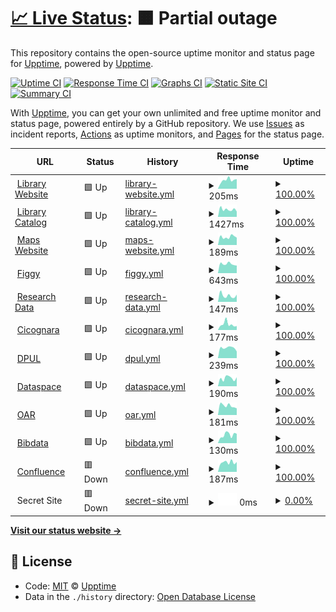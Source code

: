 # [📈 Live Status](https://demo.upptime.js.org): <!--live status--> **🟧 Partial outage**

This repository contains the open-source uptime monitor and status page for [Upptime](https://upptime.js.org), powered by [Upptime](https://github.com/upptime/upptime).

[![Uptime CI](https://github.com/koj-co/upptime/workflows/Uptime%20CI/badge.svg)](https://github.com/koj-co/upptime/actions?query=workflow%3A%22Uptime+CI%22)
[![Response Time CI](https://github.com/koj-co/upptime/workflows/Response%20Time%20CI/badge.svg)](https://github.com/koj-co/upptime/actions?query=workflow%3A%22Response+Time+CI%22)
[![Graphs CI](https://github.com/koj-co/upptime/workflows/Graphs%20CI/badge.svg)](https://github.com/koj-co/upptime/actions?query=workflow%3A%22Graphs+CI%22)
[![Static Site CI](https://github.com/koj-co/upptime/workflows/Static%20Site%20CI/badge.svg)](https://github.com/koj-co/upptime/actions?query=workflow%3A%22Static+Site+CI%22)
[![Summary CI](https://github.com/koj-co/upptime/workflows/Summary%20CI/badge.svg)](https://github.com/koj-co/upptime/actions?query=workflow%3A%22Summary+CI%22)

With [Upptime](https://upptime.js.org), you can get your own unlimited and free uptime monitor and status page, powered entirely by a GitHub repository. We use [Issues](https://github.com/upptime/upptime/issues) as incident reports, [Actions](https://github.com/upptime/upptime/actions) as uptime monitors, and [Pages](https://demo.upptime.js.org) for the status page.

<!--start: status pages-->
<!-- This summary is generated by Upptime (https://github.com/upptime/upptime) -->
<!-- Do not edit this manually, your changes will be overwritten -->
<!-- prettier-ignore -->
| URL | Status | History | Response Time | Uptime |
| --- | ------ | ------- | ------------- | ------ |
| <img alt="" src="https://favicons.githubusercontent.com/library.princeton.edu" height="13"> [Library Website](https://library.princeton.edu) | 🟩 Up | [library-website.yml](https://github.com/pulibrary/uptime/commits/HEAD/history/library-website.yml) | <details><summary><img alt="Response time graph" src="./graphs/library-website/response-time-week.png" height="20"> 205ms</summary><br><a href="https://pulibrary.github.io/history/library-website"><img alt="Response time 260" src="https://img.shields.io/endpoint?url=https%3A%2F%2Fraw.githubusercontent.com%2Fpulibrary%2Fuptime%2FHEAD%2Fapi%2Flibrary-website%2Fresponse-time.json"></a><br><a href="https://pulibrary.github.io/history/library-website"><img alt="24-hour response time 229" src="https://img.shields.io/endpoint?url=https%3A%2F%2Fraw.githubusercontent.com%2Fpulibrary%2Fuptime%2FHEAD%2Fapi%2Flibrary-website%2Fresponse-time-day.json"></a><br><a href="https://pulibrary.github.io/history/library-website"><img alt="7-day response time 205" src="https://img.shields.io/endpoint?url=https%3A%2F%2Fraw.githubusercontent.com%2Fpulibrary%2Fuptime%2FHEAD%2Fapi%2Flibrary-website%2Fresponse-time-week.json"></a><br><a href="https://pulibrary.github.io/history/library-website"><img alt="30-day response time 229" src="https://img.shields.io/endpoint?url=https%3A%2F%2Fraw.githubusercontent.com%2Fpulibrary%2Fuptime%2FHEAD%2Fapi%2Flibrary-website%2Fresponse-time-month.json"></a><br><a href="https://pulibrary.github.io/history/library-website"><img alt="1-year response time 260" src="https://img.shields.io/endpoint?url=https%3A%2F%2Fraw.githubusercontent.com%2Fpulibrary%2Fuptime%2FHEAD%2Fapi%2Flibrary-website%2Fresponse-time-year.json"></a></details> | <details><summary><a href="https://pulibrary.github.io/history/library-website">100.00%</a></summary><a href="https://pulibrary.github.io/history/library-website"><img alt="All-time uptime 100.00%" src="https://img.shields.io/endpoint?url=https%3A%2F%2Fraw.githubusercontent.com%2Fpulibrary%2Fuptime%2FHEAD%2Fapi%2Flibrary-website%2Fuptime.json"></a><br><a href="https://pulibrary.github.io/history/library-website"><img alt="24-hour uptime 100.00%" src="https://img.shields.io/endpoint?url=https%3A%2F%2Fraw.githubusercontent.com%2Fpulibrary%2Fuptime%2FHEAD%2Fapi%2Flibrary-website%2Fuptime-day.json"></a><br><a href="https://pulibrary.github.io/history/library-website"><img alt="7-day uptime 100.00%" src="https://img.shields.io/endpoint?url=https%3A%2F%2Fraw.githubusercontent.com%2Fpulibrary%2Fuptime%2FHEAD%2Fapi%2Flibrary-website%2Fuptime-week.json"></a><br><a href="https://pulibrary.github.io/history/library-website"><img alt="30-day uptime 100.00%" src="https://img.shields.io/endpoint?url=https%3A%2F%2Fraw.githubusercontent.com%2Fpulibrary%2Fuptime%2FHEAD%2Fapi%2Flibrary-website%2Fuptime-month.json"></a><br><a href="https://pulibrary.github.io/history/library-website"><img alt="1-year uptime 100.00%" src="https://img.shields.io/endpoint?url=https%3A%2F%2Fraw.githubusercontent.com%2Fpulibrary%2Fuptime%2FHEAD%2Fapi%2Flibrary-website%2Fuptime-year.json"></a></details>
| <img alt="" src="https://favicons.githubusercontent.com/catalog.princeton.edu" height="13"> [Library Catalog](https://catalog.princeton.edu) | 🟩 Up | [library-catalog.yml](https://github.com/pulibrary/uptime/commits/HEAD/history/library-catalog.yml) | <details><summary><img alt="Response time graph" src="./graphs/library-catalog/response-time-week.png" height="20"> 1427ms</summary><br><a href="https://pulibrary.github.io/history/library-catalog"><img alt="Response time 1975" src="https://img.shields.io/endpoint?url=https%3A%2F%2Fraw.githubusercontent.com%2Fpulibrary%2Fuptime%2FHEAD%2Fapi%2Flibrary-catalog%2Fresponse-time.json"></a><br><a href="https://pulibrary.github.io/history/library-catalog"><img alt="24-hour response time 1030" src="https://img.shields.io/endpoint?url=https%3A%2F%2Fraw.githubusercontent.com%2Fpulibrary%2Fuptime%2FHEAD%2Fapi%2Flibrary-catalog%2Fresponse-time-day.json"></a><br><a href="https://pulibrary.github.io/history/library-catalog"><img alt="7-day response time 1427" src="https://img.shields.io/endpoint?url=https%3A%2F%2Fraw.githubusercontent.com%2Fpulibrary%2Fuptime%2FHEAD%2Fapi%2Flibrary-catalog%2Fresponse-time-week.json"></a><br><a href="https://pulibrary.github.io/history/library-catalog"><img alt="30-day response time 1402" src="https://img.shields.io/endpoint?url=https%3A%2F%2Fraw.githubusercontent.com%2Fpulibrary%2Fuptime%2FHEAD%2Fapi%2Flibrary-catalog%2Fresponse-time-month.json"></a><br><a href="https://pulibrary.github.io/history/library-catalog"><img alt="1-year response time 1975" src="https://img.shields.io/endpoint?url=https%3A%2F%2Fraw.githubusercontent.com%2Fpulibrary%2Fuptime%2FHEAD%2Fapi%2Flibrary-catalog%2Fresponse-time-year.json"></a></details> | <details><summary><a href="https://pulibrary.github.io/history/library-catalog">100.00%</a></summary><a href="https://pulibrary.github.io/history/library-catalog"><img alt="All-time uptime 99.75%" src="https://img.shields.io/endpoint?url=https%3A%2F%2Fraw.githubusercontent.com%2Fpulibrary%2Fuptime%2FHEAD%2Fapi%2Flibrary-catalog%2Fuptime.json"></a><br><a href="https://pulibrary.github.io/history/library-catalog"><img alt="24-hour uptime 100.00%" src="https://img.shields.io/endpoint?url=https%3A%2F%2Fraw.githubusercontent.com%2Fpulibrary%2Fuptime%2FHEAD%2Fapi%2Flibrary-catalog%2Fuptime-day.json"></a><br><a href="https://pulibrary.github.io/history/library-catalog"><img alt="7-day uptime 100.00%" src="https://img.shields.io/endpoint?url=https%3A%2F%2Fraw.githubusercontent.com%2Fpulibrary%2Fuptime%2FHEAD%2Fapi%2Flibrary-catalog%2Fuptime-week.json"></a><br><a href="https://pulibrary.github.io/history/library-catalog"><img alt="30-day uptime 99.99%" src="https://img.shields.io/endpoint?url=https%3A%2F%2Fraw.githubusercontent.com%2Fpulibrary%2Fuptime%2FHEAD%2Fapi%2Flibrary-catalog%2Fuptime-month.json"></a><br><a href="https://pulibrary.github.io/history/library-catalog"><img alt="1-year uptime 99.75%" src="https://img.shields.io/endpoint?url=https%3A%2F%2Fraw.githubusercontent.com%2Fpulibrary%2Fuptime%2FHEAD%2Fapi%2Flibrary-catalog%2Fuptime-year.json"></a></details>
| <img alt="" src="https://favicons.githubusercontent.com/maps.princeton.edu" height="13"> [Maps Website](https://maps.princeton.edu) | 🟩 Up | [maps-website.yml](https://github.com/pulibrary/uptime/commits/HEAD/history/maps-website.yml) | <details><summary><img alt="Response time graph" src="./graphs/maps-website/response-time-week.png" height="20"> 189ms</summary><br><a href="https://pulibrary.github.io/history/maps-website"><img alt="Response time 608" src="https://img.shields.io/endpoint?url=https%3A%2F%2Fraw.githubusercontent.com%2Fpulibrary%2Fuptime%2FHEAD%2Fapi%2Fmaps-website%2Fresponse-time.json"></a><br><a href="https://pulibrary.github.io/history/maps-website"><img alt="24-hour response time 172" src="https://img.shields.io/endpoint?url=https%3A%2F%2Fraw.githubusercontent.com%2Fpulibrary%2Fuptime%2FHEAD%2Fapi%2Fmaps-website%2Fresponse-time-day.json"></a><br><a href="https://pulibrary.github.io/history/maps-website"><img alt="7-day response time 189" src="https://img.shields.io/endpoint?url=https%3A%2F%2Fraw.githubusercontent.com%2Fpulibrary%2Fuptime%2FHEAD%2Fapi%2Fmaps-website%2Fresponse-time-week.json"></a><br><a href="https://pulibrary.github.io/history/maps-website"><img alt="30-day response time 214" src="https://img.shields.io/endpoint?url=https%3A%2F%2Fraw.githubusercontent.com%2Fpulibrary%2Fuptime%2FHEAD%2Fapi%2Fmaps-website%2Fresponse-time-month.json"></a><br><a href="https://pulibrary.github.io/history/maps-website"><img alt="1-year response time 608" src="https://img.shields.io/endpoint?url=https%3A%2F%2Fraw.githubusercontent.com%2Fpulibrary%2Fuptime%2FHEAD%2Fapi%2Fmaps-website%2Fresponse-time-year.json"></a></details> | <details><summary><a href="https://pulibrary.github.io/history/maps-website">100.00%</a></summary><a href="https://pulibrary.github.io/history/maps-website"><img alt="All-time uptime 100.00%" src="https://img.shields.io/endpoint?url=https%3A%2F%2Fraw.githubusercontent.com%2Fpulibrary%2Fuptime%2FHEAD%2Fapi%2Fmaps-website%2Fuptime.json"></a><br><a href="https://pulibrary.github.io/history/maps-website"><img alt="24-hour uptime 100.00%" src="https://img.shields.io/endpoint?url=https%3A%2F%2Fraw.githubusercontent.com%2Fpulibrary%2Fuptime%2FHEAD%2Fapi%2Fmaps-website%2Fuptime-day.json"></a><br><a href="https://pulibrary.github.io/history/maps-website"><img alt="7-day uptime 100.00%" src="https://img.shields.io/endpoint?url=https%3A%2F%2Fraw.githubusercontent.com%2Fpulibrary%2Fuptime%2FHEAD%2Fapi%2Fmaps-website%2Fuptime-week.json"></a><br><a href="https://pulibrary.github.io/history/maps-website"><img alt="30-day uptime 100.00%" src="https://img.shields.io/endpoint?url=https%3A%2F%2Fraw.githubusercontent.com%2Fpulibrary%2Fuptime%2FHEAD%2Fapi%2Fmaps-website%2Fuptime-month.json"></a><br><a href="https://pulibrary.github.io/history/maps-website"><img alt="1-year uptime 100.00%" src="https://img.shields.io/endpoint?url=https%3A%2F%2Fraw.githubusercontent.com%2Fpulibrary%2Fuptime%2FHEAD%2Fapi%2Fmaps-website%2Fuptime-year.json"></a></details>
| <img alt="" src="https://favicons.githubusercontent.com/figgy.princeton.edu" height="13"> [Figgy](https://figgy.princeton.edu) | 🟩 Up | [figgy.yml](https://github.com/pulibrary/uptime/commits/HEAD/history/figgy.yml) | <details><summary><img alt="Response time graph" src="./graphs/figgy/response-time-week.png" height="20"> 643ms</summary><br><a href="https://pulibrary.github.io/history/figgy"><img alt="Response time 700" src="https://img.shields.io/endpoint?url=https%3A%2F%2Fraw.githubusercontent.com%2Fpulibrary%2Fuptime%2FHEAD%2Fapi%2Ffiggy%2Fresponse-time.json"></a><br><a href="https://pulibrary.github.io/history/figgy"><img alt="24-hour response time 535" src="https://img.shields.io/endpoint?url=https%3A%2F%2Fraw.githubusercontent.com%2Fpulibrary%2Fuptime%2FHEAD%2Fapi%2Ffiggy%2Fresponse-time-day.json"></a><br><a href="https://pulibrary.github.io/history/figgy"><img alt="7-day response time 643" src="https://img.shields.io/endpoint?url=https%3A%2F%2Fraw.githubusercontent.com%2Fpulibrary%2Fuptime%2FHEAD%2Fapi%2Ffiggy%2Fresponse-time-week.json"></a><br><a href="https://pulibrary.github.io/history/figgy"><img alt="30-day response time 663" src="https://img.shields.io/endpoint?url=https%3A%2F%2Fraw.githubusercontent.com%2Fpulibrary%2Fuptime%2FHEAD%2Fapi%2Ffiggy%2Fresponse-time-month.json"></a><br><a href="https://pulibrary.github.io/history/figgy"><img alt="1-year response time 700" src="https://img.shields.io/endpoint?url=https%3A%2F%2Fraw.githubusercontent.com%2Fpulibrary%2Fuptime%2FHEAD%2Fapi%2Ffiggy%2Fresponse-time-year.json"></a></details> | <details><summary><a href="https://pulibrary.github.io/history/figgy">100.00%</a></summary><a href="https://pulibrary.github.io/history/figgy"><img alt="All-time uptime 100.00%" src="https://img.shields.io/endpoint?url=https%3A%2F%2Fraw.githubusercontent.com%2Fpulibrary%2Fuptime%2FHEAD%2Fapi%2Ffiggy%2Fuptime.json"></a><br><a href="https://pulibrary.github.io/history/figgy"><img alt="24-hour uptime 100.00%" src="https://img.shields.io/endpoint?url=https%3A%2F%2Fraw.githubusercontent.com%2Fpulibrary%2Fuptime%2FHEAD%2Fapi%2Ffiggy%2Fuptime-day.json"></a><br><a href="https://pulibrary.github.io/history/figgy"><img alt="7-day uptime 100.00%" src="https://img.shields.io/endpoint?url=https%3A%2F%2Fraw.githubusercontent.com%2Fpulibrary%2Fuptime%2FHEAD%2Fapi%2Ffiggy%2Fuptime-week.json"></a><br><a href="https://pulibrary.github.io/history/figgy"><img alt="30-day uptime 100.00%" src="https://img.shields.io/endpoint?url=https%3A%2F%2Fraw.githubusercontent.com%2Fpulibrary%2Fuptime%2FHEAD%2Fapi%2Ffiggy%2Fuptime-month.json"></a><br><a href="https://pulibrary.github.io/history/figgy"><img alt="1-year uptime 100.00%" src="https://img.shields.io/endpoint?url=https%3A%2F%2Fraw.githubusercontent.com%2Fpulibrary%2Fuptime%2FHEAD%2Fapi%2Ffiggy%2Fuptime-year.json"></a></details>
| <img alt="" src="https://favicons.githubusercontent.com/researchdata.princeton.edu" height="13"> [Research Data](https://researchdata.princeton.edu) | 🟩 Up | [research-data.yml](https://github.com/pulibrary/uptime/commits/HEAD/history/research-data.yml) | <details><summary><img alt="Response time graph" src="./graphs/research-data/response-time-week.png" height="20"> 147ms</summary><br><a href="https://pulibrary.github.io/history/research-data"><img alt="Response time 264" src="https://img.shields.io/endpoint?url=https%3A%2F%2Fraw.githubusercontent.com%2Fpulibrary%2Fuptime%2FHEAD%2Fapi%2Fresearch-data%2Fresponse-time.json"></a><br><a href="https://pulibrary.github.io/history/research-data"><img alt="24-hour response time 170" src="https://img.shields.io/endpoint?url=https%3A%2F%2Fraw.githubusercontent.com%2Fpulibrary%2Fuptime%2FHEAD%2Fapi%2Fresearch-data%2Fresponse-time-day.json"></a><br><a href="https://pulibrary.github.io/history/research-data"><img alt="7-day response time 147" src="https://img.shields.io/endpoint?url=https%3A%2F%2Fraw.githubusercontent.com%2Fpulibrary%2Fuptime%2FHEAD%2Fapi%2Fresearch-data%2Fresponse-time-week.json"></a><br><a href="https://pulibrary.github.io/history/research-data"><img alt="30-day response time 169" src="https://img.shields.io/endpoint?url=https%3A%2F%2Fraw.githubusercontent.com%2Fpulibrary%2Fuptime%2FHEAD%2Fapi%2Fresearch-data%2Fresponse-time-month.json"></a><br><a href="https://pulibrary.github.io/history/research-data"><img alt="1-year response time 264" src="https://img.shields.io/endpoint?url=https%3A%2F%2Fraw.githubusercontent.com%2Fpulibrary%2Fuptime%2FHEAD%2Fapi%2Fresearch-data%2Fresponse-time-year.json"></a></details> | <details><summary><a href="https://pulibrary.github.io/history/research-data">100.00%</a></summary><a href="https://pulibrary.github.io/history/research-data"><img alt="All-time uptime 100.00%" src="https://img.shields.io/endpoint?url=https%3A%2F%2Fraw.githubusercontent.com%2Fpulibrary%2Fuptime%2FHEAD%2Fapi%2Fresearch-data%2Fuptime.json"></a><br><a href="https://pulibrary.github.io/history/research-data"><img alt="24-hour uptime 100.00%" src="https://img.shields.io/endpoint?url=https%3A%2F%2Fraw.githubusercontent.com%2Fpulibrary%2Fuptime%2FHEAD%2Fapi%2Fresearch-data%2Fuptime-day.json"></a><br><a href="https://pulibrary.github.io/history/research-data"><img alt="7-day uptime 100.00%" src="https://img.shields.io/endpoint?url=https%3A%2F%2Fraw.githubusercontent.com%2Fpulibrary%2Fuptime%2FHEAD%2Fapi%2Fresearch-data%2Fuptime-week.json"></a><br><a href="https://pulibrary.github.io/history/research-data"><img alt="30-day uptime 100.00%" src="https://img.shields.io/endpoint?url=https%3A%2F%2Fraw.githubusercontent.com%2Fpulibrary%2Fuptime%2FHEAD%2Fapi%2Fresearch-data%2Fuptime-month.json"></a><br><a href="https://pulibrary.github.io/history/research-data"><img alt="1-year uptime 100.00%" src="https://img.shields.io/endpoint?url=https%3A%2F%2Fraw.githubusercontent.com%2Fpulibrary%2Fuptime%2FHEAD%2Fapi%2Fresearch-data%2Fuptime-year.json"></a></details>
| <img alt="" src="https://favicons.githubusercontent.com/cicognara.org" height="13"> [Cicognara](https://cicognara.org) | 🟩 Up | [cicognara.yml](https://github.com/pulibrary/uptime/commits/HEAD/history/cicognara.yml) | <details><summary><img alt="Response time graph" src="./graphs/cicognara/response-time-week.png" height="20"> 177ms</summary><br><a href="https://pulibrary.github.io/history/cicognara"><img alt="Response time 183" src="https://img.shields.io/endpoint?url=https%3A%2F%2Fraw.githubusercontent.com%2Fpulibrary%2Fuptime%2FHEAD%2Fapi%2Fcicognara%2Fresponse-time.json"></a><br><a href="https://pulibrary.github.io/history/cicognara"><img alt="24-hour response time 123" src="https://img.shields.io/endpoint?url=https%3A%2F%2Fraw.githubusercontent.com%2Fpulibrary%2Fuptime%2FHEAD%2Fapi%2Fcicognara%2Fresponse-time-day.json"></a><br><a href="https://pulibrary.github.io/history/cicognara"><img alt="7-day response time 177" src="https://img.shields.io/endpoint?url=https%3A%2F%2Fraw.githubusercontent.com%2Fpulibrary%2Fuptime%2FHEAD%2Fapi%2Fcicognara%2Fresponse-time-week.json"></a><br><a href="https://pulibrary.github.io/history/cicognara"><img alt="30-day response time 169" src="https://img.shields.io/endpoint?url=https%3A%2F%2Fraw.githubusercontent.com%2Fpulibrary%2Fuptime%2FHEAD%2Fapi%2Fcicognara%2Fresponse-time-month.json"></a><br><a href="https://pulibrary.github.io/history/cicognara"><img alt="1-year response time 183" src="https://img.shields.io/endpoint?url=https%3A%2F%2Fraw.githubusercontent.com%2Fpulibrary%2Fuptime%2FHEAD%2Fapi%2Fcicognara%2Fresponse-time-year.json"></a></details> | <details><summary><a href="https://pulibrary.github.io/history/cicognara">100.00%</a></summary><a href="https://pulibrary.github.io/history/cicognara"><img alt="All-time uptime 100.00%" src="https://img.shields.io/endpoint?url=https%3A%2F%2Fraw.githubusercontent.com%2Fpulibrary%2Fuptime%2FHEAD%2Fapi%2Fcicognara%2Fuptime.json"></a><br><a href="https://pulibrary.github.io/history/cicognara"><img alt="24-hour uptime 100.00%" src="https://img.shields.io/endpoint?url=https%3A%2F%2Fraw.githubusercontent.com%2Fpulibrary%2Fuptime%2FHEAD%2Fapi%2Fcicognara%2Fuptime-day.json"></a><br><a href="https://pulibrary.github.io/history/cicognara"><img alt="7-day uptime 100.00%" src="https://img.shields.io/endpoint?url=https%3A%2F%2Fraw.githubusercontent.com%2Fpulibrary%2Fuptime%2FHEAD%2Fapi%2Fcicognara%2Fuptime-week.json"></a><br><a href="https://pulibrary.github.io/history/cicognara"><img alt="30-day uptime 100.00%" src="https://img.shields.io/endpoint?url=https%3A%2F%2Fraw.githubusercontent.com%2Fpulibrary%2Fuptime%2FHEAD%2Fapi%2Fcicognara%2Fuptime-month.json"></a><br><a href="https://pulibrary.github.io/history/cicognara"><img alt="1-year uptime 100.00%" src="https://img.shields.io/endpoint?url=https%3A%2F%2Fraw.githubusercontent.com%2Fpulibrary%2Fuptime%2FHEAD%2Fapi%2Fcicognara%2Fuptime-year.json"></a></details>
| <img alt="" src="https://favicons.githubusercontent.com/dpul.princeton.edu" height="13"> [DPUL](https://dpul.princeton.edu) | 🟩 Up | [dpul.yml](https://github.com/pulibrary/uptime/commits/HEAD/history/dpul.yml) | <details><summary><img alt="Response time graph" src="./graphs/dpul/response-time-week.png" height="20"> 239ms</summary><br><a href="https://pulibrary.github.io/history/dpul"><img alt="Response time 272" src="https://img.shields.io/endpoint?url=https%3A%2F%2Fraw.githubusercontent.com%2Fpulibrary%2Fuptime%2FHEAD%2Fapi%2Fdpul%2Fresponse-time.json"></a><br><a href="https://pulibrary.github.io/history/dpul"><img alt="24-hour response time 156" src="https://img.shields.io/endpoint?url=https%3A%2F%2Fraw.githubusercontent.com%2Fpulibrary%2Fuptime%2FHEAD%2Fapi%2Fdpul%2Fresponse-time-day.json"></a><br><a href="https://pulibrary.github.io/history/dpul"><img alt="7-day response time 239" src="https://img.shields.io/endpoint?url=https%3A%2F%2Fraw.githubusercontent.com%2Fpulibrary%2Fuptime%2FHEAD%2Fapi%2Fdpul%2Fresponse-time-week.json"></a><br><a href="https://pulibrary.github.io/history/dpul"><img alt="30-day response time 250" src="https://img.shields.io/endpoint?url=https%3A%2F%2Fraw.githubusercontent.com%2Fpulibrary%2Fuptime%2FHEAD%2Fapi%2Fdpul%2Fresponse-time-month.json"></a><br><a href="https://pulibrary.github.io/history/dpul"><img alt="1-year response time 272" src="https://img.shields.io/endpoint?url=https%3A%2F%2Fraw.githubusercontent.com%2Fpulibrary%2Fuptime%2FHEAD%2Fapi%2Fdpul%2Fresponse-time-year.json"></a></details> | <details><summary><a href="https://pulibrary.github.io/history/dpul">100.00%</a></summary><a href="https://pulibrary.github.io/history/dpul"><img alt="All-time uptime 99.99%" src="https://img.shields.io/endpoint?url=https%3A%2F%2Fraw.githubusercontent.com%2Fpulibrary%2Fuptime%2FHEAD%2Fapi%2Fdpul%2Fuptime.json"></a><br><a href="https://pulibrary.github.io/history/dpul"><img alt="24-hour uptime 100.00%" src="https://img.shields.io/endpoint?url=https%3A%2F%2Fraw.githubusercontent.com%2Fpulibrary%2Fuptime%2FHEAD%2Fapi%2Fdpul%2Fuptime-day.json"></a><br><a href="https://pulibrary.github.io/history/dpul"><img alt="7-day uptime 100.00%" src="https://img.shields.io/endpoint?url=https%3A%2F%2Fraw.githubusercontent.com%2Fpulibrary%2Fuptime%2FHEAD%2Fapi%2Fdpul%2Fuptime-week.json"></a><br><a href="https://pulibrary.github.io/history/dpul"><img alt="30-day uptime 99.99%" src="https://img.shields.io/endpoint?url=https%3A%2F%2Fraw.githubusercontent.com%2Fpulibrary%2Fuptime%2FHEAD%2Fapi%2Fdpul%2Fuptime-month.json"></a><br><a href="https://pulibrary.github.io/history/dpul"><img alt="1-year uptime 99.99%" src="https://img.shields.io/endpoint?url=https%3A%2F%2Fraw.githubusercontent.com%2Fpulibrary%2Fuptime%2FHEAD%2Fapi%2Fdpul%2Fuptime-year.json"></a></details>
| <img alt="" src="https://favicons.githubusercontent.com/dataspace.princeton.edu" height="13"> [Dataspace](https://dataspace.princeton.edu) | 🟩 Up | [dataspace.yml](https://github.com/pulibrary/uptime/commits/HEAD/history/dataspace.yml) | <details><summary><img alt="Response time graph" src="./graphs/dataspace/response-time-week.png" height="20"> 190ms</summary><br><a href="https://pulibrary.github.io/history/dataspace"><img alt="Response time 168" src="https://img.shields.io/endpoint?url=https%3A%2F%2Fraw.githubusercontent.com%2Fpulibrary%2Fuptime%2FHEAD%2Fapi%2Fdataspace%2Fresponse-time.json"></a><br><a href="https://pulibrary.github.io/history/dataspace"><img alt="24-hour response time 211" src="https://img.shields.io/endpoint?url=https%3A%2F%2Fraw.githubusercontent.com%2Fpulibrary%2Fuptime%2FHEAD%2Fapi%2Fdataspace%2Fresponse-time-day.json"></a><br><a href="https://pulibrary.github.io/history/dataspace"><img alt="7-day response time 190" src="https://img.shields.io/endpoint?url=https%3A%2F%2Fraw.githubusercontent.com%2Fpulibrary%2Fuptime%2FHEAD%2Fapi%2Fdataspace%2Fresponse-time-week.json"></a><br><a href="https://pulibrary.github.io/history/dataspace"><img alt="30-day response time 175" src="https://img.shields.io/endpoint?url=https%3A%2F%2Fraw.githubusercontent.com%2Fpulibrary%2Fuptime%2FHEAD%2Fapi%2Fdataspace%2Fresponse-time-month.json"></a><br><a href="https://pulibrary.github.io/history/dataspace"><img alt="1-year response time 168" src="https://img.shields.io/endpoint?url=https%3A%2F%2Fraw.githubusercontent.com%2Fpulibrary%2Fuptime%2FHEAD%2Fapi%2Fdataspace%2Fresponse-time-year.json"></a></details> | <details><summary><a href="https://pulibrary.github.io/history/dataspace">100.00%</a></summary><a href="https://pulibrary.github.io/history/dataspace"><img alt="All-time uptime 100.00%" src="https://img.shields.io/endpoint?url=https%3A%2F%2Fraw.githubusercontent.com%2Fpulibrary%2Fuptime%2FHEAD%2Fapi%2Fdataspace%2Fuptime.json"></a><br><a href="https://pulibrary.github.io/history/dataspace"><img alt="24-hour uptime 100.00%" src="https://img.shields.io/endpoint?url=https%3A%2F%2Fraw.githubusercontent.com%2Fpulibrary%2Fuptime%2FHEAD%2Fapi%2Fdataspace%2Fuptime-day.json"></a><br><a href="https://pulibrary.github.io/history/dataspace"><img alt="7-day uptime 100.00%" src="https://img.shields.io/endpoint?url=https%3A%2F%2Fraw.githubusercontent.com%2Fpulibrary%2Fuptime%2FHEAD%2Fapi%2Fdataspace%2Fuptime-week.json"></a><br><a href="https://pulibrary.github.io/history/dataspace"><img alt="30-day uptime 100.00%" src="https://img.shields.io/endpoint?url=https%3A%2F%2Fraw.githubusercontent.com%2Fpulibrary%2Fuptime%2FHEAD%2Fapi%2Fdataspace%2Fuptime-month.json"></a><br><a href="https://pulibrary.github.io/history/dataspace"><img alt="1-year uptime 100.00%" src="https://img.shields.io/endpoint?url=https%3A%2F%2Fraw.githubusercontent.com%2Fpulibrary%2Fuptime%2FHEAD%2Fapi%2Fdataspace%2Fuptime-year.json"></a></details>
| <img alt="" src="https://favicons.githubusercontent.com/oar.princeton.edu" height="13"> [OAR](https://oar.princeton.edu) | 🟩 Up | [oar.yml](https://github.com/pulibrary/uptime/commits/HEAD/history/oar.yml) | <details><summary><img alt="Response time graph" src="./graphs/oar/response-time-week.png" height="20"> 181ms</summary><br><a href="https://pulibrary.github.io/history/oar"><img alt="Response time 168" src="https://img.shields.io/endpoint?url=https%3A%2F%2Fraw.githubusercontent.com%2Fpulibrary%2Fuptime%2FHEAD%2Fapi%2Foar%2Fresponse-time.json"></a><br><a href="https://pulibrary.github.io/history/oar"><img alt="24-hour response time 131" src="https://img.shields.io/endpoint?url=https%3A%2F%2Fraw.githubusercontent.com%2Fpulibrary%2Fuptime%2FHEAD%2Fapi%2Foar%2Fresponse-time-day.json"></a><br><a href="https://pulibrary.github.io/history/oar"><img alt="7-day response time 181" src="https://img.shields.io/endpoint?url=https%3A%2F%2Fraw.githubusercontent.com%2Fpulibrary%2Fuptime%2FHEAD%2Fapi%2Foar%2Fresponse-time-week.json"></a><br><a href="https://pulibrary.github.io/history/oar"><img alt="30-day response time 171" src="https://img.shields.io/endpoint?url=https%3A%2F%2Fraw.githubusercontent.com%2Fpulibrary%2Fuptime%2FHEAD%2Fapi%2Foar%2Fresponse-time-month.json"></a><br><a href="https://pulibrary.github.io/history/oar"><img alt="1-year response time 168" src="https://img.shields.io/endpoint?url=https%3A%2F%2Fraw.githubusercontent.com%2Fpulibrary%2Fuptime%2FHEAD%2Fapi%2Foar%2Fresponse-time-year.json"></a></details> | <details><summary><a href="https://pulibrary.github.io/history/oar">100.00%</a></summary><a href="https://pulibrary.github.io/history/oar"><img alt="All-time uptime 98.77%" src="https://img.shields.io/endpoint?url=https%3A%2F%2Fraw.githubusercontent.com%2Fpulibrary%2Fuptime%2FHEAD%2Fapi%2Foar%2Fuptime.json"></a><br><a href="https://pulibrary.github.io/history/oar"><img alt="24-hour uptime 100.00%" src="https://img.shields.io/endpoint?url=https%3A%2F%2Fraw.githubusercontent.com%2Fpulibrary%2Fuptime%2FHEAD%2Fapi%2Foar%2Fuptime-day.json"></a><br><a href="https://pulibrary.github.io/history/oar"><img alt="7-day uptime 100.00%" src="https://img.shields.io/endpoint?url=https%3A%2F%2Fraw.githubusercontent.com%2Fpulibrary%2Fuptime%2FHEAD%2Fapi%2Foar%2Fuptime-week.json"></a><br><a href="https://pulibrary.github.io/history/oar"><img alt="30-day uptime 99.89%" src="https://img.shields.io/endpoint?url=https%3A%2F%2Fraw.githubusercontent.com%2Fpulibrary%2Fuptime%2FHEAD%2Fapi%2Foar%2Fuptime-month.json"></a><br><a href="https://pulibrary.github.io/history/oar"><img alt="1-year uptime 98.77%" src="https://img.shields.io/endpoint?url=https%3A%2F%2Fraw.githubusercontent.com%2Fpulibrary%2Fuptime%2FHEAD%2Fapi%2Foar%2Fuptime-year.json"></a></details>
| <img alt="" src="https://favicons.githubusercontent.com/bibdata.princeton.edu" height="13"> [Bibdata](https://bibdata.princeton.edu) | 🟩 Up | [bibdata.yml](https://github.com/pulibrary/uptime/commits/HEAD/history/bibdata.yml) | <details><summary><img alt="Response time graph" src="./graphs/bibdata/response-time-week.png" height="20"> 130ms</summary><br><a href="https://pulibrary.github.io/history/bibdata"><img alt="Response time 143" src="https://img.shields.io/endpoint?url=https%3A%2F%2Fraw.githubusercontent.com%2Fpulibrary%2Fuptime%2FHEAD%2Fapi%2Fbibdata%2Fresponse-time.json"></a><br><a href="https://pulibrary.github.io/history/bibdata"><img alt="24-hour response time 148" src="https://img.shields.io/endpoint?url=https%3A%2F%2Fraw.githubusercontent.com%2Fpulibrary%2Fuptime%2FHEAD%2Fapi%2Fbibdata%2Fresponse-time-day.json"></a><br><a href="https://pulibrary.github.io/history/bibdata"><img alt="7-day response time 130" src="https://img.shields.io/endpoint?url=https%3A%2F%2Fraw.githubusercontent.com%2Fpulibrary%2Fuptime%2FHEAD%2Fapi%2Fbibdata%2Fresponse-time-week.json"></a><br><a href="https://pulibrary.github.io/history/bibdata"><img alt="30-day response time 148" src="https://img.shields.io/endpoint?url=https%3A%2F%2Fraw.githubusercontent.com%2Fpulibrary%2Fuptime%2FHEAD%2Fapi%2Fbibdata%2Fresponse-time-month.json"></a><br><a href="https://pulibrary.github.io/history/bibdata"><img alt="1-year response time 143" src="https://img.shields.io/endpoint?url=https%3A%2F%2Fraw.githubusercontent.com%2Fpulibrary%2Fuptime%2FHEAD%2Fapi%2Fbibdata%2Fresponse-time-year.json"></a></details> | <details><summary><a href="https://pulibrary.github.io/history/bibdata">100.00%</a></summary><a href="https://pulibrary.github.io/history/bibdata"><img alt="All-time uptime 100.00%" src="https://img.shields.io/endpoint?url=https%3A%2F%2Fraw.githubusercontent.com%2Fpulibrary%2Fuptime%2FHEAD%2Fapi%2Fbibdata%2Fuptime.json"></a><br><a href="https://pulibrary.github.io/history/bibdata"><img alt="24-hour uptime 100.00%" src="https://img.shields.io/endpoint?url=https%3A%2F%2Fraw.githubusercontent.com%2Fpulibrary%2Fuptime%2FHEAD%2Fapi%2Fbibdata%2Fuptime-day.json"></a><br><a href="https://pulibrary.github.io/history/bibdata"><img alt="7-day uptime 100.00%" src="https://img.shields.io/endpoint?url=https%3A%2F%2Fraw.githubusercontent.com%2Fpulibrary%2Fuptime%2FHEAD%2Fapi%2Fbibdata%2Fuptime-week.json"></a><br><a href="https://pulibrary.github.io/history/bibdata"><img alt="30-day uptime 100.00%" src="https://img.shields.io/endpoint?url=https%3A%2F%2Fraw.githubusercontent.com%2Fpulibrary%2Fuptime%2FHEAD%2Fapi%2Fbibdata%2Fuptime-month.json"></a><br><a href="https://pulibrary.github.io/history/bibdata"><img alt="1-year uptime 100.00%" src="https://img.shields.io/endpoint?url=https%3A%2F%2Fraw.githubusercontent.com%2Fpulibrary%2Fuptime%2FHEAD%2Fapi%2Fbibdata%2Fuptime-year.json"></a></details>
| <img alt="" src="https://favicons.githubusercontent.com/lib-confluence.princeton.edu" height="13"> [Confluence](https://lib-confluence.princeton.edu) | 🟥 Down | [confluence.yml](https://github.com/pulibrary/uptime/commits/HEAD/history/confluence.yml) | <details><summary><img alt="Response time graph" src="./graphs/confluence/response-time-week.png" height="20"> 187ms</summary><br><a href="https://pulibrary.github.io/history/confluence"><img alt="Response time 868" src="https://img.shields.io/endpoint?url=https%3A%2F%2Fraw.githubusercontent.com%2Fpulibrary%2Fuptime%2FHEAD%2Fapi%2Fconfluence%2Fresponse-time.json"></a><br><a href="https://pulibrary.github.io/history/confluence"><img alt="24-hour response time 195" src="https://img.shields.io/endpoint?url=https%3A%2F%2Fraw.githubusercontent.com%2Fpulibrary%2Fuptime%2FHEAD%2Fapi%2Fconfluence%2Fresponse-time-day.json"></a><br><a href="https://pulibrary.github.io/history/confluence"><img alt="7-day response time 187" src="https://img.shields.io/endpoint?url=https%3A%2F%2Fraw.githubusercontent.com%2Fpulibrary%2Fuptime%2FHEAD%2Fapi%2Fconfluence%2Fresponse-time-week.json"></a><br><a href="https://pulibrary.github.io/history/confluence"><img alt="30-day response time 204" src="https://img.shields.io/endpoint?url=https%3A%2F%2Fraw.githubusercontent.com%2Fpulibrary%2Fuptime%2FHEAD%2Fapi%2Fconfluence%2Fresponse-time-month.json"></a><br><a href="https://pulibrary.github.io/history/confluence"><img alt="1-year response time 868" src="https://img.shields.io/endpoint?url=https%3A%2F%2Fraw.githubusercontent.com%2Fpulibrary%2Fuptime%2FHEAD%2Fapi%2Fconfluence%2Fresponse-time-year.json"></a></details> | <details><summary><a href="https://pulibrary.github.io/history/confluence">100.00%</a></summary><a href="https://pulibrary.github.io/history/confluence"><img alt="All-time uptime 98.55%" src="https://img.shields.io/endpoint?url=https%3A%2F%2Fraw.githubusercontent.com%2Fpulibrary%2Fuptime%2FHEAD%2Fapi%2Fconfluence%2Fuptime.json"></a><br><a href="https://pulibrary.github.io/history/confluence"><img alt="24-hour uptime 100.00%" src="https://img.shields.io/endpoint?url=https%3A%2F%2Fraw.githubusercontent.com%2Fpulibrary%2Fuptime%2FHEAD%2Fapi%2Fconfluence%2Fuptime-day.json"></a><br><a href="https://pulibrary.github.io/history/confluence"><img alt="7-day uptime 100.00%" src="https://img.shields.io/endpoint?url=https%3A%2F%2Fraw.githubusercontent.com%2Fpulibrary%2Fuptime%2FHEAD%2Fapi%2Fconfluence%2Fuptime-week.json"></a><br><a href="https://pulibrary.github.io/history/confluence"><img alt="30-day uptime 99.78%" src="https://img.shields.io/endpoint?url=https%3A%2F%2Fraw.githubusercontent.com%2Fpulibrary%2Fuptime%2FHEAD%2Fapi%2Fconfluence%2Fuptime-month.json"></a><br><a href="https://pulibrary.github.io/history/confluence"><img alt="1-year uptime 98.55%" src="https://img.shields.io/endpoint?url=https%3A%2F%2Fraw.githubusercontent.com%2Fpulibrary%2Fuptime%2FHEAD%2Fapi%2Fconfluence%2Fuptime-year.json"></a></details>
| <img alt="" src="https://favicons.githubusercontent.com/null" height="13"> Secret Site | 🟥 Down | [secret-site.yml](https://github.com/pulibrary/uptime/commits/HEAD/history/secret-site.yml) | <details><summary><img alt="Response time graph" src="./graphs/secret-site/response-time-week.png" height="20"> 0ms</summary><br><a href="https://pulibrary.github.io/history/secret-site"><img alt="Response time 0" src="https://img.shields.io/endpoint?url=https%3A%2F%2Fraw.githubusercontent.com%2Fpulibrary%2Fuptime%2FHEAD%2Fapi%2Fsecret-site%2Fresponse-time.json"></a><br><a href="https://pulibrary.github.io/history/secret-site"><img alt="24-hour response time 0" src="https://img.shields.io/endpoint?url=https%3A%2F%2Fraw.githubusercontent.com%2Fpulibrary%2Fuptime%2FHEAD%2Fapi%2Fsecret-site%2Fresponse-time-day.json"></a><br><a href="https://pulibrary.github.io/history/secret-site"><img alt="7-day response time 0" src="https://img.shields.io/endpoint?url=https%3A%2F%2Fraw.githubusercontent.com%2Fpulibrary%2Fuptime%2FHEAD%2Fapi%2Fsecret-site%2Fresponse-time-week.json"></a><br><a href="https://pulibrary.github.io/history/secret-site"><img alt="30-day response time 0" src="https://img.shields.io/endpoint?url=https%3A%2F%2Fraw.githubusercontent.com%2Fpulibrary%2Fuptime%2FHEAD%2Fapi%2Fsecret-site%2Fresponse-time-month.json"></a><br><a href="https://pulibrary.github.io/history/secret-site"><img alt="1-year response time 0" src="https://img.shields.io/endpoint?url=https%3A%2F%2Fraw.githubusercontent.com%2Fpulibrary%2Fuptime%2FHEAD%2Fapi%2Fsecret-site%2Fresponse-time-year.json"></a></details> | <details><summary><a href="https://pulibrary.github.io/history/secret-site">0.00%</a></summary><a href="https://pulibrary.github.io/history/secret-site"><img alt="All-time uptime 0.00%" src="https://img.shields.io/endpoint?url=https%3A%2F%2Fraw.githubusercontent.com%2Fpulibrary%2Fuptime%2FHEAD%2Fapi%2Fsecret-site%2Fuptime.json"></a><br><a href="https://pulibrary.github.io/history/secret-site"><img alt="24-hour uptime 0.00%" src="https://img.shields.io/endpoint?url=https%3A%2F%2Fraw.githubusercontent.com%2Fpulibrary%2Fuptime%2FHEAD%2Fapi%2Fsecret-site%2Fuptime-day.json"></a><br><a href="https://pulibrary.github.io/history/secret-site"><img alt="7-day uptime 0.00%" src="https://img.shields.io/endpoint?url=https%3A%2F%2Fraw.githubusercontent.com%2Fpulibrary%2Fuptime%2FHEAD%2Fapi%2Fsecret-site%2Fuptime-week.json"></a><br><a href="https://pulibrary.github.io/history/secret-site"><img alt="30-day uptime 7.96%" src="https://img.shields.io/endpoint?url=https%3A%2F%2Fraw.githubusercontent.com%2Fpulibrary%2Fuptime%2FHEAD%2Fapi%2Fsecret-site%2Fuptime-month.json"></a><br><a href="https://pulibrary.github.io/history/secret-site"><img alt="1-year uptime 0.00%" src="https://img.shields.io/endpoint?url=https%3A%2F%2Fraw.githubusercontent.com%2Fpulibrary%2Fuptime%2FHEAD%2Fapi%2Fsecret-site%2Fuptime-year.json"></a></details>

<!--end: status pages-->

[**Visit our status website →**](https://demo.upptime.js.org)

## 📄 License

- Code: [MIT](./LICENSE) © [Upptime](https://upptime.js.org)
- Data in the `./history` directory: [Open Database License](https://opendatacommons.org/licenses/odbl/1-0/)
